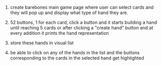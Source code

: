 1. create barebones main game page where user can select cards and they will pop up and display what type of hand they are.

2. 52 buttons, 1 for each card, click a button and it starts building a hand until reaching 5 cards or after clicking a "create hand" button and at every addition it prints the hand representation

3. store these hands in visual list

4. be able to click on any of the hands in the list and the buttons corresponding to the cards in the selected hand get highlighted